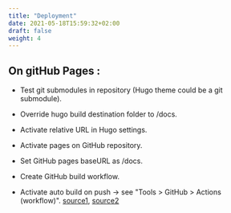 ```yaml
---
title: "Deployment"
date: 2021-05-18T15:59:32+02:00
draft: false
weight: 4
---
```


## On gitHub Pages :

- Test git submodules in repository (Hugo theme could be a git submodule).

- Override hugo build destination folder to /docs.

- Activate relative URL in Hugo settings.

- Activate pages on GitHub repository.

- Set GitHub pages baseURL as /docs.

- Create GitHub build workflow.

- Activate auto build on push -> see "Tools > GitHub > Actions (workflow)". [source1](https://ruddra.com/hugo-deploy-static-page-using-github-actions/), [source2]()